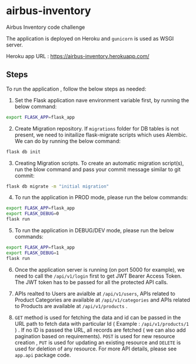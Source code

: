 # airbus-inventory
Airbus Inventory code challenge

The application is deployed on Heroku and `gunicorn` is used as WSGI server.

Heroku app URL : https://airbus-inventory.herokuapp.com/
## Steps
To run the application , follow the below steps as needed:
1. Set the Flask application nave environment variable first, by running the below command:

```bash
export FLASK_APP=flask_app
```

2. Create Migration repository. If `migrations` folder for DB tables  is not present, we need to initailize flask-migrate scripts which uses Alembic. We can do by running the below command:
```bash
flask db init
``` 
3. Creating Migration scripts. To create an automatic migration script(s), run the blow command and pass your  commit message similar to git commit:
```bash
flask db migrate -m "initial migration"
```

4. To run the application in PROD mode, please run the below commands:

```bash
export FLASK_APP=flask_app 
export FLASK_DEBUG=0
flask run
```

5. To run the application in DEBUG/DEV mode, please run the below commands:

```bash
export FLASK_APP=flask_app 
export FLASK_DEBUG=1   
flask run
```
6. Once the application server is running (on port 5000 for example), we need to call the `/api/v1/login` first to get JWT Bearer Access Token. The JWT token has to be passed for all the protected API calls.

7. APIs realted to Users are avialble at `/api/v1/users`, APIs related to Product Categories are available at `/api/v1/categories` and APIs related to Products are available at `/api/v1/products` .

8. `GET` method is used for fetching the data and id can be passed in the URL path to fetch data with particular Id ( Example : `/api/v1/products/1` ) . If no ID is passed the URL, all records are fetched ( we can also add pagination based on requirements). `POST` is used for new resource creation , `PUT` is used for updating an existing resource and `DELETE`  is used for deletion of any resource. For more API details, please see `app.api` package code.